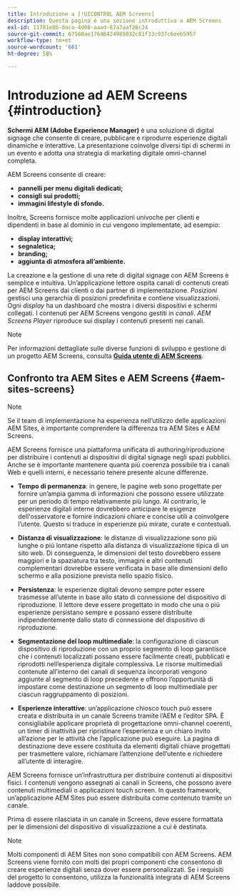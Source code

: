 ```yaml
---
title: Introduzione a [!UICONTROL AEM Screens]
description: Questa pagina è una sezione introduttiva a AEM Screens
exl-id: 11781e0b-0aca-4d08-aaad-87a7aaf28c24
source-git-commit: 67560ae17646424985032c81f33c937c6eeb5957
workflow-type: tm+mt
source-wordcount: '661'
ht-degree: 58%

---
```


# Introduzione ad AEM Screens {#introduction}

**Schermi AEM (Adobe Experience Manager)** è una soluzione di digital signage che consente di creare, pubblicare e riprodurre esperienze digitali dinamiche e interattive. La presentazione coinvolge diversi tipi di schermi in un evento e adotta una strategia di marketing digitale omni-channel completa.

AEM Screens consente di creare:

* **pannelli per menu digitali dedicati;**
* **consigli sui prodotti;**
* **immagini lifestyle di sfondo.**

Inoltre, Screens fornisce molte applicazioni univoche per clienti e dipendenti in base al dominio in cui vengono implementate, ad esempio:

* **display interattivi;**
* **segnaletica;**
* **branding;**
* **aggiunta di atmosfera all’ambiente.**

La creazione e la gestione di una rete di digital signage con AEM Screens è semplice e intuitiva. Un’applicazione lettore ospita canali di contenuti creati per AEM Screens dai clienti o dai partner di implementazione. *Posizioni* gestisci una gerarchia di posizioni predefinita e contiene visualizzazioni. Ogni *display* ha un dashboard che mostra i diversi dispositivi e schermi collegati. I contenuti per AEM Screens vengono gestiti in *canali*. *AEM Screens Player* riproduce sui display i contenuti presenti nei canali.



>[!NOTE]
>
>Per informazioni dettagliate sulle diverse funzioni di sviluppo e gestione di un progetto AEM Screens, consulta **[Guida utente di AEM Screens](https://experienceleague.adobe.com/en/docs/experience-manager-screens/user-guide/aem-screens-introduction)**.

## Confronto tra AEM Sites e AEM Screens {#aem-sites-screens}

>[!NOTE]
>
>Se il team di implementazione ha esperienza nell’utilizzo delle applicazioni AEM Sites, è importante comprendere la differenza tra AEM Sites e AEM Screens.

AEM Screens fornisce una piattaforma unificata di authoring/riproduzione per distribuire i contenuti ai dispositivi di digital signage negli spazi pubblici. Anche se è importante mantenere quanta più coerenza possibile tra i canali Web e quelli interni, è necessario tenere presente alcune differenze.

* **Tempo di permanenza**: in genere, le pagine web sono progettate per fornire un’ampia gamma di informazioni che possono essere utilizzate per un periodo di tempo relativamente più lungo. Al contrario, le esperienze digitali interne dovrebbero anticipare le esigenze dell&#39;osservatore e fornire indicazioni chiare e concise utili a coinvolgere l’utente. Questo si traduce in esperienze più mirate, curate e contestuali.

* **Distanza di visualizzazione**: le distanze di visualizzazione sono più lunghe o più lontane rispetto alla distanza di visualizzazione tipica di un sito web. Di conseguenza, le dimensioni del testo dovrebbero essere maggiori e la spaziatura tra testo, immagini e altri contenuti complementari dovrebbe essere verificata in base alle dimensioni dello schermo e alla posizione prevista nello spazio fisico.

* **Persistenza**: le esperienze digitali devono sempre poter essere trasmesse all’utente in base allo stato di connessione del dispositivo di riproduzione. Il lettore deve essere progettato in modo che una o più esperienze persistano sempre e possano essere distribuite indipendentemente dallo stato di connessione del dispositivo di riproduzione.

* **Segmentazione del loop multimediale**: la configurazione di ciascun dispositivo di riproduzione con un proprio segmento di loop garantisce che i contenuti localizzati possano essere facilmente creati, pubblicati e riprodotti nell’esperienza digitale complessiva. Le risorse multimediali contenute all’interno dei canali di sequenza incorporati vengono aggiunte al segmento di loop precedente e offrono l’opportunità di impostare come destinazione un segmento di loop multimediale per ciascun raggruppamento di posizioni.

* **Esperienze interattive**: un’applicazione chiosco touch può essere creata e distribuita in un canale Screens tramite l’AEM e l’editor SPA. È consigliabile applicare proprietà di progettazione omni-channel coerenti, un timer di inattività per ripristinare l’esperienza e un chiaro invito all’azione per le attività che l’applicazione può eseguire. La pagina di destinazione deve essere costituita da elementi digitali chiave progettati per trasmettere valore, richiamare l’attenzione dell’utente e richiedere all’utente di interagire.

AEM Screens fornisce un’infrastruttura per distribuire contenuti ai dispositivi fisici. I contenuti vengono assegnati ai canali in Screens, che possono avere contenuti multimediali o applicazioni touch screen. In questo framework, un’applicazione AEM Sites può essere distribuita come contenuto tramite un canale.

Prima di essere rilasciata in un canale in Screens, deve essere formattata per le dimensioni del dispositivo di visualizzazione a cui è destinata.

>[!NOTE]
>Molti componenti di AEM Sites non sono compatibili con AEM Screens. AEM Screens viene fornito con molti dei propri componenti che consentono di creare esperienze digitali senza dover essere personalizzati. Se i requisiti del progetto lo consentono, utilizza la funzionalità integrata di AEM Screens laddove possibile.
